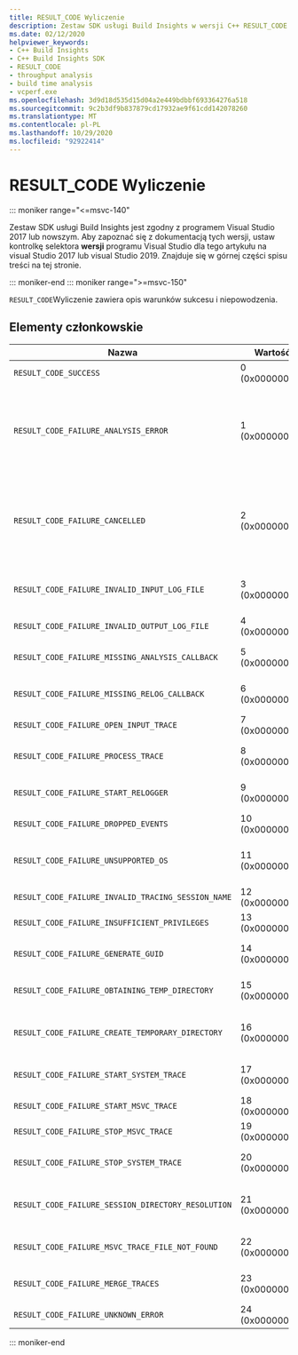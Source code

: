 ```yaml
---
title: RESULT_CODE Wyliczenie
description: Zestaw SDK usługi Build Insights w wersji C++ RESULT_CODE odwołanie.
ms.date: 02/12/2020
helpviewer_keywords:
- C++ Build Insights
- C++ Build Insights SDK
- RESULT_CODE
- throughput analysis
- build time analysis
- vcperf.exe
ms.openlocfilehash: 3d9d18d535d15d04a2e449bdbbf693364276a518
ms.sourcegitcommit: 9c2b3df9b837879cd17932ae9f61cdd142078260
ms.translationtype: MT
ms.contentlocale: pl-PL
ms.lasthandoff: 10/29/2020
ms.locfileid: "92922414"
---
```

# <a name="result_code-enum"></a>RESULT_CODE Wyliczenie

::: moniker range="<=msvc-140"

Zestaw SDK usługi Build Insights jest zgodny z programem Visual Studio 2017 lub nowszym. Aby zapoznać się z dokumentacją tych wersji, ustaw kontrolkę selektora **wersji** programu Visual Studio dla tego artykułu na visual Studio 2017 lub visual Studio 2019. Znajduje się w górnej części spisu treści na tej stronie.

::: moniker-end
::: moniker range=">=msvc-150"

`RESULT_CODE`Wyliczenie zawiera opis warunków sukcesu i niepowodzenia.

## <a name="members"></a>Elementy członkowskie

| Nazwa | Wartość | Opis |
|--|--|--|
| `RESULT_CODE_SUCCESS` | 0 (0x00000000) | Operacja zakończyła się pomyślnie. |
| `RESULT_CODE_FAILURE_ANALYSIS_ERROR` | 1 (0x00000001) | Jedna z funkcji wywołania zwrotnego w [ANALYSIS_DESCRIPTOR](analysis-descriptor-struct.md) lub [RELOG_DESCRIPTOR](relog-descriptor-struct.md) zwróciła `CALLBACK_CODE_ANALYSIS_FAILURE` wartość. Ta wartość jest elementem członkowskim wyliczenia [CALLBACK_CODE](callback-code-enum.md) . |
| `RESULT_CODE_FAILURE_CANCELLED` | 2 (0x00000002) | Jedna z funkcji wywołania zwrotnego w [ANALYSIS_DESCRIPTOR](analysis-descriptor-struct.md) lub [RELOG_DESCRIPTOR](relog-descriptor-struct.md) zwróciła `CALLBACK_CODE_ANALYSIS_CANCEL` wartość. Ta wartość jest elementem członkowskim wyliczenia [CALLBACK_CODE](callback-code-enum.md) . |
| `RESULT_CODE_FAILURE_INVALID_INPUT_LOG_FILE` | 3 (0x00000003) | Określony ślad śledzenia zdarzeń wejściowych systemu Windows (ETW) jest nieprawidłowy. |
| `RESULT_CODE_FAILURE_INVALID_OUTPUT_LOG_FILE` | 4 (0x00000004) | Określony wynik śledzenia ETW jest nieprawidłowy. |
| `RESULT_CODE_FAILURE_MISSING_ANALYSIS_CALLBACK` | 5 (0x00000005) | Struktura [ANALYSIS_CALLBACKS](analysis-callbacks-struct.md) nie została poprawnie zainicjowana. |
| `RESULT_CODE_FAILURE_MISSING_RELOG_CALLBACK` | 6 (0x00000006) | Struktura [RELOG_CALLBACKS](relog-callbacks-struct.md) nie została poprawnie zainicjowana. |
| `RESULT_CODE_FAILURE_OPEN_INPUT_TRACE` | 7 (0x00000007) | Nie można otworzyć wejściowego śledzenia ETW. |
| `RESULT_CODE_FAILURE_PROCESS_TRACE` | 8 (0x00000008) | Wystąpił błąd podczas przetwarzania wejściowego śledzenia ETW. |
| `RESULT_CODE_FAILURE_START_RELOGGER` | 9 (0x00000009) | Wystąpił błąd podczas próby uruchomienia sesji ponownego rejestrowania. |
| `RESULT_CODE_FAILURE_DROPPED_EVENTS` | 10 (0x0000000A) | W wejściowym śledzeniu ETW brakuje ważnych zdarzeń. |
| `RESULT_CODE_FAILURE_UNSUPPORTED_OS` | 11 (0x0000000B) | Korzystasz ze szczegółowych informacji o kompilacji C++ w nieobsługiwanej wersji systemu Windows. |
| `RESULT_CODE_FAILURE_INVALID_TRACING_SESSION_NAME` | 12 (0x0000000C) | Podana nazwa sesji jest nieprawidłowa. |
| `RESULT_CODE_FAILURE_INSUFFICIENT_PRIVILEGES` | 13 (0x0000000D) | Ta operacja wymaga uprawnień administratora. |
| `RESULT_CODE_FAILURE_GENERATE_GUID` | 14 (0x0000000E) | Wystąpił błąd podczas generowania identyfikatora GUID. |
| `RESULT_CODE_FAILURE_OBTAINING_TEMP_DIRECTORY` | 15 (0x0000000F) | Wystąpił błąd podczas próby określenia ścieżki katalogu tymczasowego. |
| `RESULT_CODE_FAILURE_CREATE_TEMPORARY_DIRECTORY` | 16 (0x00000010) | Wystąpił błąd podczas próby utworzenia katalogu tymczasowego dla rozpoczętej sesji śledzenia. |
| `RESULT_CODE_FAILURE_START_SYSTEM_TRACE` | 17 (0x00000011) | Wystąpił błąd podczas próby uruchomienia śledzenia systemu. |
| `RESULT_CODE_FAILURE_START_MSVC_TRACE` | 18 (0x00000012) | Wystąpił błąd podczas próby uruchomienia śledzenia MSVC. |
| `RESULT_CODE_FAILURE_STOP_MSVC_TRACE` | 19 (0x00000013) | Wystąpił błąd podczas próby zatrzymania śledzenia MSVC. |
| `RESULT_CODE_FAILURE_STOP_SYSTEM_TRACE` | 20 (0x00000014) | Wystąpił błąd podczas próby uruchomienia śledzenia systemu. |
| `RESULT_CODE_FAILURE_SESSION_DIRECTORY_RESOLUTION` | 21 (0x00000015) | Śledzenie zostało zatrzymane, ale nie można odnaleźć katalogu tymczasowego sesji śledzenia. |
| `RESULT_CODE_FAILURE_MSVC_TRACE_FILE_NOT_FOUND` | 22 (0x00000016) | Nie można znaleźć pliku śledzenia dla zatrzymania MSVC śledzenia. |
| `RESULT_CODE_FAILURE_MERGE_TRACES` | 23 (0x00000017) | Wystąpił błąd podczas scalania śladów przy użyciu kontrolki śledzenia jądra. |
| `RESULT_CODE_FAILURE_UNKNOWN_ERROR` | 24 (0x00000018) | Wystąpił nieznany błąd. |

::: moniker-end

